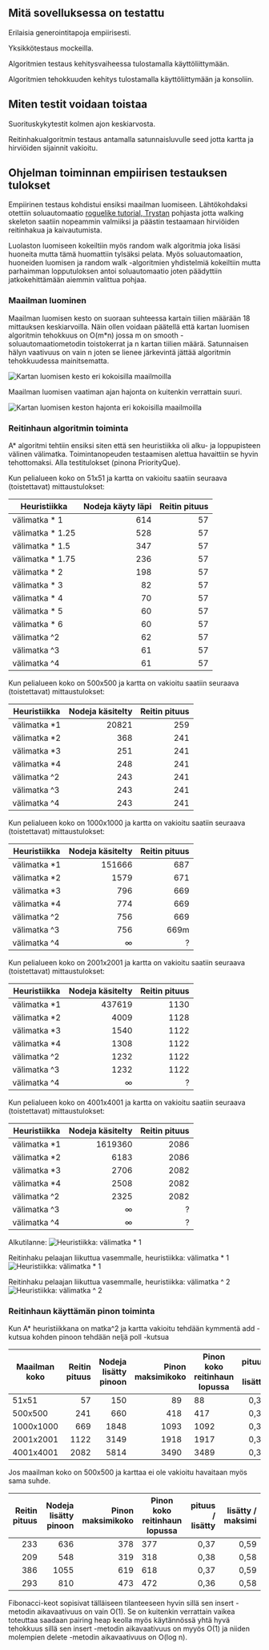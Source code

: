 ## Mitä sovelluksessa on testattu

Erilaisia generointitapoja empiirisesti.

Yksikkötestaus mockeilla.

Algoritmien testaus kehitysvaiheessa tulostamalla käyttöliittymään.

Algoritmien tehokkuuden kehitys tulostamalla käyttöliittymään ja konsoliin.



## Miten testit voidaan toistaa

Suorituskykytestit kolmen ajon keskiarvosta.

Reitinhakualgoritmin testaus antamalla satunnaisluvulle seed jotta kartta ja hirviöiden sijainnit vakioitu.


## Ohjelman toiminnan empiirisen testauksen tulokset

Empiirinen testaus kohdistui ensiksi maailman luomiseen. Lähtökohdaksi otettiin soluautomaatio [roguelike tutorial, Trystan](http://trystans.blogspot.com) pohjasta jotta walking skeleton saatiin nopeammin valmiiksi ja päästin testaamaan hirviöiden reitinhakua ja kaivautumista. 

Luolaston luomiseen kokeiltiin myös random walk algoritmia joka lisäsi huoneita mutta tämä huomattiin tylsäksi pelata. Myös soluautomaation, huoneiden luomisen ja random walk -algoritmien yhdistelmiä kokeiltiin mutta parhaimman lopputuloksen antoi soluautomaatio joten päädyttiin jatkokehittämään aiemmin valittua pohjaa. 



### Maailman luominen

Maailman luomisen kesto on suoraan suhteessa kartain tiilien määrään 18 mittauksen keskiarvoilla. Näin ollen voidaan päätellä että kartan luomisen algoritmin tehokkuus on O(m*n) jossa m on smooth -soluautomaatiometodin toistokerrat ja n kartan tiilien määrä. Satunnaisen hälyn vaativuus on vain n joten se lienee järkevintä jättää algoritmin tehokkuudessa mainitsematta.

![Kartan luomisen kesto eri kokoisilla maailmoilla](https://github.com/juhoaj/tiralabra-tractus/blob/master/documentation/mittaukset/graafi4.png)

Maailman luomisen vaatiman ajan hajonta on kuitenkin verrattain suuri.

![Kartan luomisen keston hajonta eri kokoisilla maailmoilla](https://github.com/juhoaj/tiralabra-tractus/blob/master/documentation/mittaukset/graafi2.png)



### Reitinhaun algoritmin toiminta

A* algoritmi tehtiin ensiksi siten että sen heuristiikka oli alku- ja loppupisteen välinen välimatka. Toimintanopeuden testaamisen alettua havaittiin se hyvin tehottomaksi. Alla testitulokset (pinona PriorityQue).

Kun pelialueen koko on 51x51 ja kartta on vakioitu saatiin seuraava (toistettavat) mittaustulokset:

| Heuristiikka       | Nodeja käyty läpi    |  Reitin pituus    |
|--------------------|---------------------:|------------------:|
| välimatka * 1      | 614                  | 57                |
| välimatka * 1.25   | 528                  | 57                |
| välimatka * 1.5    | 347                  | 57                |
| välimatka * 1.75   | 236                  | 57                |
| välimatka * 2      | 198                  | 57                |
| välimatka * 3      | 82                   | 57                |
| välimatka * 4      | 70                   | 57                |
| välimatka * 5      | 60                   | 57                |
| välimatka * 6      | 60                   | 57                |
| välimatka ^2       | 62                   | 57                |          
| välimatka ^3       | 61                   | 57                |
| välimatka ^4       | 61                   | 57                |


Kun pelialueen koko on 500x500 ja kartta on vakioitu saatiin seuraava (toistettavat) mittaustulokset:

| Heuristiikka       | Nodeja käsitelty     |  Reitin pituus    |
|--------------------|---------------------:|------------------:|
| välimatka *1       | 20821                | 259               |
| välimatka *2       | 368                  | 241               |
| välimatka *3       | 251                  | 241               |
| välimatka *4       | 248                  | 241               |
| välimatka ^2       | 243                  | 241               | 
| välimatka ^3       | 243                  | 241               |   
| välimatka ^4       | 243                  | 241               |


Kun pelialueen koko on 1000x1000 ja kartta on vakioitu saatiin seuraava (toistettavat) mittaustulokset:

| Heuristiikka       | Nodeja käsitelty     |  Reitin pituus    |
|--------------------|---------------------:|------------------:|
| välimatka *1       | 151666               | 687               |
| välimatka *2       | 1579                 | 671               |
| välimatka *3       | 796                  | 669               |
| välimatka *4       | 774                  | 669               |
| välimatka ^2       | 756                  | 669               |
| välimatka ^3       | 756                  | 669m              |
| välimatka ^4       | ∞                    | ?                 |


Kun pelialueen koko on 2001x2001 ja kartta on vakioitu saatiin seuraava (toistettavat) mittaustulokset:

| Heuristiikka       | Nodeja käsitelty     |  Reitin pituus    |
|--------------------|---------------------:|------------------:|
| välimatka *1       | 437619               | 1130              |
| välimatka *2       | 4009                 | 1128              |
| välimatka *3       | 1540                 | 1122              |
| välimatka *4       | 1308                 | 1122              |
| välimatka ^2       | 1232                 | 1122              |
| välimatka ^3       | 1232                 | 1122              |
| välimatka ^4       | ∞                    | ?                 |


Kun pelialueen koko on 4001x4001 ja kartta on vakioitu saatiin seuraava (toistettavat) mittaustulokset:

| Heuristiikka       | Nodeja käsitelty     |  Reitin pituus    |
|--------------------|---------------------:|------------------:|
| välimatka *1       | 1619360              | 2086              |
| välimatka *2       | 6183                 | 2086              |
| välimatka *3       | 2706                 | 2082              |
| välimatka *4       | 2508                 | 2082              |
| välimatka ^2       | 2325                 | 2082              |
| välimatka ^3       | ∞                    | ?                 |
| välimatka ^4       | ∞                    | ?                 |





Alkutilanne:
![Heuristiikka: välimatka * 1](https://github.com/juhoaj/tiralabra-tractus/blob/master/documentation/mittaukset/reitinhaku/51x51-alku.png)

Reitinhaku pelaajan liikuttua vasemmalle, heuristiikka: välimatka * 1
![Heuristiikka: välimatka * 1](https://github.com/juhoaj/tiralabra-tractus/blob/master/documentation/mittaukset/reitinhaku/51x51-1.png)

Reitinhaku pelaajan liikuttua vasemmalle, heuristiikka: välimatka ^ 2
![Heuristiikka: välimatka ^ 2](https://github.com/juhoaj/tiralabra-tractus/blob/master/documentation/mittaukset/reitinhaku/51x51-potenssi.png)


### Reitinhaun käyttämän pinon toiminta

Kun A* heuristiikkana on matka^2 ja kartta vakioitu tehdään kymmentä add -kutsua kohden pinoon tehdään neljä poll -kutsua

| Maailman koko       | Reitin pituus     | Nodeja lisätty pinoon    | Pinon maksimikoko    | Pinon koko reitinhaun lopussa  | pituus / lisätty    | lisätty / maksimi   |
|---------------------|------------------:|-------------------------:|---------------------:|--------------------------------|--------------------:|--------------------:|
| 51x51               | 57                | 150                      | 89                   | 88                             | 0,38	               | 0,59                |
| 500x500             | 241               | 660                      | 418                  | 417                            | 0,37	               | 0,63                | 
| 1000x1000           | 669               | 1848                     | 1093                 | 1092                           | 0,36	               | 0,59                |
| 2001x2001           | 1122              | 3149                     | 1918                 | 1917                           | 0,36	               | 0,61                |
| 4001x4001           | 2082              | 5814                     | 3490                 | 3489                           | 0,36	               | 0,60                |

Jos maailman koko on 500x500 ja karttaa ei ole vakioitu havaitaan myös sama suhde.

| Reitin pituus     | Nodeja lisätty pinoon    | Pinon maksimikoko    | Pinon koko reitinhaun lopussa  | pituus / lisätty    | lisätty / maksimi   |
|------------------:|-------------------------:|---------------------:|--------------------------------|--------------------:|--------------------:|
| 233	            | 636	                   | 378	              |377	                           |0,37                 |0,59                 |
| 209	            | 548	                   | 319	              |318	                           |0,38                 |0,58                 |
| 386	            | 1055	                   | 619	              |618	                           |0,37                 |0,59                 |
| 293	            | 810	                   | 473	              |472                             |0,36                 |0,58                 |

Fibonacci-keot sopisivat tälläiseen tilanteeseen hyvin sillä sen insert -metodin aikavaativuus on vain O(1). Se on kuitenkin verrattain vaikea toteuttaa saadaan pairing heap keolla myös käytännössä yhtä hyvä tehokkuus sillä sen insert -metodin aikavaativuus on myyös O(1) ja niiden molempien delete -metodin aikavaativuus on O(log n).


